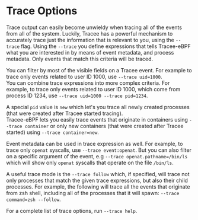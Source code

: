 # Trace Options

Trace output can easily become unwieldy when tracing all of the events from all of the system. Luckily, Tracee has a powerful mechanism to accurately trace just the information that is relevant to you, using the `--trace` flag.
Using the `--trace` you define expressions that tells Tracee-eBPF what you are interested in by means of event metadata, and process metadata. Only events that match this criteria will be traced.

You can filter by most of the visible fields on a Tracee event. For example to trace only events related to user ID 1000, use `--trace uid=1000`.  
You can combine trace expressions into more complex criteria. For example, to trace only events related to user ID 1000, which come from process ID 1234, use `--trace uid=1000 --trace pid=1234`.  

A special `pid` value is `new` which let's you trace all newly created processes (that were created after Tracee started tracing).  
Tracee-eBPF lets you easily trace events that originate in containers using `--trace container` or only new containers (that were created after Tracee started) using `--trace container=new`.

Event metadata can be used in trace expression as well. For example, to trace only `openat` syscalls, use `--trace event:openat`. But you can also filter on a specific argument of the event, e.g `--trace openat.pathname=/bin/ls` which will show only `openat` syscalls that operate on the file `/bin/ls`.

A useful trace mode is the `--trace follow` which, if specified, will trace not only processes that match the given trace expressions, but also their child processes.
For example, the following will trace all the events that originate from zsh shell, including all of the processes that it will spawn: `--trace command=zsh --follow`.

For a complete list of trace options, run `--trace help`.
